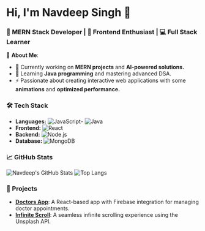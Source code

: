 # Hi, I'm Navdeep Singh 👋
### 🚀 MERN Stack Developer | 🎨 Frontend Enthusiast | 💻 Full Stack Learner


🌟 **About Me**:
- 🔭 Currently working on **MERN projects** and **AI-powered solutions.**
- 🌱 Learning **Java programming** and mastering advanced DSA.
- ⚡ Passionate about creating interactive web applications with some **animations** and **optimized performance.**


### 🛠️ Tech Stack
- **Languages:** ![JavaScript](https://img.shields.io/badge/JavaScript-323330?style=for-the-badge&logo=javascript&logoColor=F7DF1E)- ![Java](https://img.shields.io/badge/Java-007396?style=for-the-badge&logo=java&logoColor=white)
- **Frontend:** ![React](https://img.shields.io/badge/React-20232A?style=for-the-badge&logo=react&logoColor=61DAFB)
- **Backend:** ![Node.js](https://img.shields.io/badge/Node.js-339933?style=for-the-badge&logo=nodedotjs&logoColor=white)
- **Database:** ![MongoDB](https://img.shields.io/badge/MongoDB-4EA94B?style=for-the-badge&logo=mongodb&logoColor=white)


### 📈 GitHub Stats
![Navdeep's GitHub Stats](https://github-readme-stats.vercel.app/api?username=bhangunavi&show_icons=true&theme=radical)
![Top Langs](https://github-readme-stats.vercel.app/api/top-langs/?username=bhangunavi&layout=compact&theme=radical)


### 🌟 Projects
- [**Doctors App**](https://github.com/bhangunavi/Doctors): A React-based app with Firebase integration for managing doctor appointments.
- [**Infinite Scroll**](https://github.com/bhangunavi/INFINITE-SCROLL): A seamless infinite scrolling experience using the Unsplash API.
